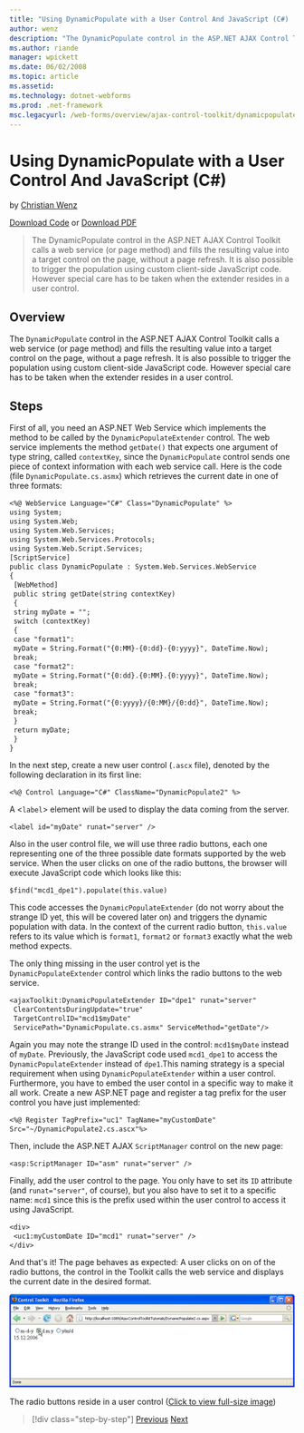 ```yaml
---
title: "Using DynamicPopulate with a User Control And JavaScript (C#) | Microsoft Docs"
author: wenz
description: "The DynamicPopulate control in the ASP.NET AJAX Control Toolkit calls a web service (or page method) and fills the resulting value into a target control on t..."
ms.author: riande
manager: wpickett
ms.date: 06/02/2008
ms.topic: article
ms.assetid: 
ms.technology: dotnet-webforms
ms.prod: .net-framework
msc.legacyurl: /web-forms/overview/ajax-control-toolkit/dynamicpopulate/using-dynamicpopulate-with-a-user-control-and-javascript-cs
---
```

Using DynamicPopulate with a User Control And JavaScript (C#)
====================
by [Christian Wenz](https://github.com/wenz)

[Download Code](http://download.microsoft.com/download/d/8/f/d8f2f6f9-1b7c-46ad-9252-e1fc81bdea3e/dynamicpopulate2.cs.zip) or [Download PDF](http://download.microsoft.com/download/b/6/a/b6ae89ee-df69-4c87-9bfb-ad1eb2b23373/dynamicpopulate2CS.pdf)

> The DynamicPopulate control in the ASP.NET AJAX Control Toolkit calls a web service (or page method) and fills the resulting value into a target control on the page, without a page refresh. It is also possible to trigger the population using custom client-side JavaScript code. However special care has to be taken when the extender resides in a user control.


## Overview

The `DynamicPopulate` control in the ASP.NET AJAX Control Toolkit calls a web service (or page method) and fills the resulting value into a target control on the page, without a page refresh. It is also possible to trigger the population using custom client-side JavaScript code. However special care has to be taken when the extender resides in a user control.

## Steps

First of all, you need an ASP.NET Web Service which implements the method to be called by the `DynamicPopulateExtender` control. The web service implements the method `getDate()` that expects one argument of type string, called `contextKey`, since the `DynamicPopulate` control sends one piece of context information with each web service call. Here is the code (file `DynamicPopulate.cs.asmx`) which retrieves the current date in one of three formats:

    <%@ WebService Language="C#" Class="DynamicPopulate" %>
    using System;
    using System.Web;
    using System.Web.Services;
    using System.Web.Services.Protocols;
    using System.Web.Script.Services;
    [ScriptService]
    public class DynamicPopulate : System.Web.Services.WebService
    {
     [WebMethod]
     public string getDate(string contextKey)
     {
     string myDate = "";
     switch (contextKey)
     {
     case "format1":
     myDate = String.Format("{0:MM}-{0:dd}-{0:yyyy}", DateTime.Now);
     break;
     case "format2":
     myDate = String.Format("{0:dd}.{0:MM}.{0:yyyy}", DateTime.Now);
     break;
     case "format3":
     myDate = String.Format("{0:yyyy}/{0:MM}/{0:dd}", DateTime.Now);
     break;
     }
     return myDate;
     }
    }

In the next step, create a new user control (`.ascx` file), denoted by the following declaration in its first line:

    <%@ Control Language="C#" ClassName="DynamicPopulate2" %>

A &lt;`label`&gt; element will be used to display the data coming from the server.

    <label id="myDate" runat="server" />

Also in the user control file, we will use three radio buttons, each one representing one of the three possible date formats supported by the web service. When the user clicks on one of the radio buttons, the browser will execute JavaScript code which looks like this:

    $find("mcd1_dpe1").populate(this.value)

This code accesses the `DynamicPopulateExtender` (do not worry about the strange ID yet, this will be covered later on) and triggers the dynamic population with data. In the context of the current radio button, `this.value` refers to its value which is `format1`, `format2` or `format3` exactly what the web method expects.

The only thing missing in the user control yet is the `DynamicPopulateExtender` control which links the radio buttons to the web service.

    <ajaxToolkit:DynamicPopulateExtender ID="dpe1" runat="server"
     ClearContentsDuringUpdate="true"
     TargetControlID="mcd1$myDate"
     ServicePath="DynamicPopulate.cs.asmx" ServiceMethod="getDate"/>

Again you may note the strange ID used in the control: `mcd1$myDate` instead of `myDate`. Previously, the JavaScript code used `mcd1_dpe1` to access the `DynamicPopulateExtender` instead of `dpe1`.This naming strategy is a special requirement when using `DynamicPopulateExtender` within a user control. Furthermore, you have to embed the user contol in a specific way to make it all work. Create a new ASP.NET page and register a tag prefix for the user control you have just implemented:

    <%@ Register TagPrefix="uc1" TagName="myCustomDate" Src="~/DynamicPopulate2.cs.ascx"%>

Then, include the ASP.NET AJAX `ScriptManager` control on the new page:

    <asp:ScriptManager ID="asm" runat="server" />

Finally, add the user control to the page. You only have to set its `ID` attribute (and `runat="server"`, of course), but you also have to set it to a specific name: `mcd1` since this is the prefix used within the user control to access it using JavaScript.

    <div>
     <uc1:myCustomDate ID="mcd1" runat="server" />
    </div>

And that's it! The page behaves as expected: A user clicks on on of the radio buttons, the control in the Toolkit calls the web service and displays the current date in the desired format.


[![The radio buttons reside in a user control](using-dynamicpopulate-with-a-user-control-and-javascript-cs/_static/image2.png)](using-dynamicpopulate-with-a-user-control-and-javascript-cs/_static/image1.png)

The radio buttons reside in a user control ([Click to view full-size image](using-dynamicpopulate-with-a-user-control-and-javascript-cs/_static/image3.png))

>[!div class="step-by-step"] [Previous](dynamically-populating-a-control-using-javascript-code-cs.md) [Next](dynamically-populating-a-control-vb.md)